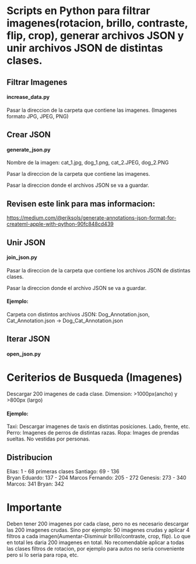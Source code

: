 # Scripts en Python para filtrar imagenes(rotacion, brillo, contraste, flip, crop), generar archivos JSON y unir archivos JSON de distintas clases.

## Filtrar Imagenes
#### increase_data.py

Pasar la direccion de la carpeta que contiene las imagenes. (Imagenes formato JPG, JPEG, PNG)


## Crear JSON
#### generate_json.py

Nombre de la imagen: cat_1.jpg, dog_1.png, cat_2.JPEG, dog_2.PNG

Pasar la direccion de la carpeta que contiene las imagenes.

Pasar la direccion donde el archivos JSON se va a guardar.

## Revisen este link para mas informacion: 
https://medium.com/@eriksols/generate-annotations-json-format-for-createml-apple-with-python-90fc848cd439


## Unir JSON
#### join_json.py

Pasar la direccion de la carpeta que contiene los archivos JSON de distintas clases.

Pasar la direccion donde el archivo JSON se va a guardar.

#### Ejemplo:
Carpeta con distintos archivos JSON: Dog_Annotation.json, Cat_Annotation.json -> Dog_Cat_Annotation.json


## Iterar JSON
#### open_json.py


# Ceriterios de Busqueda (Imagenes)
Descargar 200 imagenes de cada clase.
Dimension: >1000px(ancho) y >800px (largo)

#### Ejemplo: 
Taxi: Descargar imagenes de taxis en distintas posiciones. Lado, frente, etc.
Perro: Imagenes de perros de distintas razas.
Ropa: Images de prendas sueltas. No vestidas por personas.


## Distribucion 
Elias: 1 - 68 primeras clases
Santiago: 69 - 136  
Bryan Eduardo: 137 - 204
Marcos Fernando: 205 - 272
Genesis: 273 - 340
Marcos: 341
Bryan: 342

# Importante
Deben tener 200 imagenes por cada clase, pero no es necesario descargar las 200 imagenes crudas. Sino por ejemplo: 50 imagenes crudas y aplicar 4 filtros a cada imagen(Aumentar-Disminuir brillo/contraste, crop, flip). Lo que en total les daria 200 imagenes en total. No recomendable aplicar a todas las clases filtros de rotacion, por ejemplo para autos no seria conveniente pero si lo seria para ropa, etc. 
